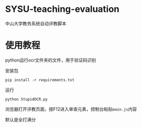 # SYSU-teaching-evaluation
中山大学教务系统自动评教脚本

# 使用教程

python运行ocr文件夹的文件，用于验证码识别

安装包

```
pip install -r requirements.txt
```

运行

```
python StupidOCR.py
```

浏览器打开评教页面，按F12进入审查元素，控制台粘贴`main.js`内容

默认是全打满分